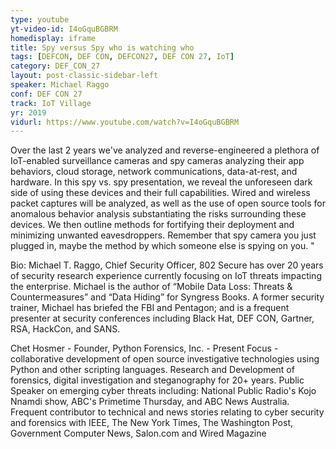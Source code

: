```yaml
---
type: youtube
yt-video-id: I4oGquBGBRM
homedisplay: iframe
title: Spy versus Spy who is watching who
tags: [DEFCON, DEF CON, DEFCON27, DEF CON 27, IoT]
category: DEF_CON_27
layout: post-classic-sidebar-left
speaker: Michael Raggo 
conf: DEF CON 27
track: IoT Village
yr: 2019
vidurl: https://www.youtube.com/watch?v=I4oGquBGBRM
---
```

Over the last 2 years we've analyzed and reverse-engineered a plethora of IoT-enabled surveillance cameras and spy cameras analyzing their app behaviors, cloud storage, network communications, data-at-rest, and hardware. In this spy vs. spy presentation, we reveal the unforeseen dark side of using these devices and their full capabilities. Wired and wireless packet captures will be analyzed, as well as the use of open source tools for anomalous behavior analysis substantiating the risks surrounding these devices. We then outline methods for fortifying their deployment and minimizing unwanted eavesdroppers. Remember that spy camera you just plugged in, maybe the method by which someone else is spying on you. "

Bio:
Michael T. Raggo, Chief Security Officer, 802 Secure has over 20 years of security research experience currently focusing on IoT threats impacting the enterprise. Michael is the author of “Mobile Data Loss: Threats & Countermeasures” and “Data Hiding” for Syngress Books. A former security trainer, Michael has briefed the FBI and Pentagon; and is a frequent presenter at security conferences including Black Hat, DEF CON, Gartner, RSA, HackCon, and SANS.

Chet Hosmer - Founder, Python Forensics, Inc. - Present Focus - collaborative development of open source investigative technologies using Python and other scripting languages. Research and Development of forensics, digital investigation and steganography for 20+ years. Public Speaker on emerging cyber threats including: National Public Radio's Kojo Nnamdi show, ABC's Primetime Thursday, and ABC News Australia. Frequent contributor to technical and news stories relating to cyber security and forensics with IEEE, The New York Times, The Washington Post, Government Computer News, Salon.com and Wired Magazine